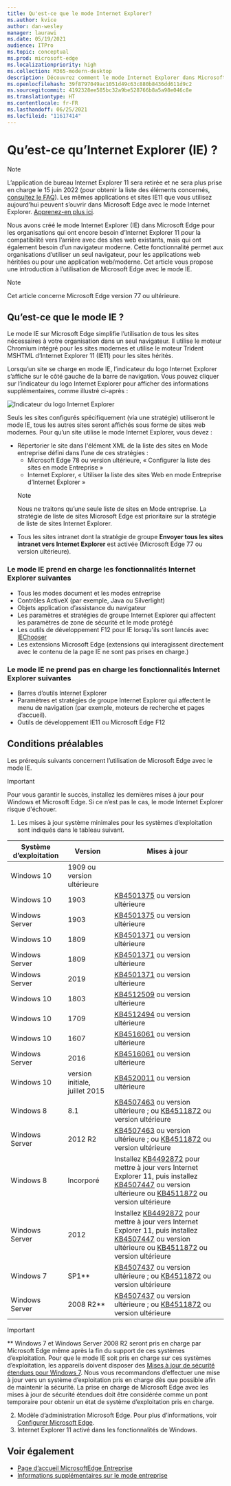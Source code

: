 ```yaml
---
title: Qu'est-ce que le mode Internet Explorer?
ms.author: kvice
author: dan-wesley
manager: laurawi
ms.date: 05/19/2021
audience: ITPro
ms.topic: conceptual
ms.prod: microsoft-edge
ms.localizationpriority: high
ms.collection: M365-modern-desktop
description: Découvrez comment le mode Internet Explorer dans Microsoft Edge permet d’accéder aux sites qui ont besoin d’Internet Explorer 11 et d’accéder aux sites modernes.
ms.openlocfilehash: 39f8797049ac1051d49c63c880b8436dd611d9c2
ms.sourcegitcommit: 4192328ee585bc32a9be528766b8a5a98e046c8e
ms.translationtype: HT
ms.contentlocale: fr-FR
ms.lasthandoff: 06/25/2021
ms.locfileid: "11617414"
---
```

# <a name="what-is-internet-explorer-ie-mode"></a>Qu’est-ce qu’Internet Explorer (IE) ?

>[!Note]
> L’application de bureau Internet Explorer 11 sera retirée et ne sera plus prise en charge le 15 juin 2022 (pour obtenir la liste des éléments concernés, [consultez le FAQ](https://techcommunity.microsoft.com/t5/windows-it-pro-blog/internet-explorer-11-desktop-app-retirement-faq/ba-p/2366549)). Les mêmes applications et sites IE11 que vous utilisez aujourd’hui peuvent s’ouvrir dans Microsoft Edge avec le mode Internet Explorer. [Apprenez-en plus ici](https://blogs.windows.com/windowsexperience/2021/05/19/the-future-of-internet-explorer-on-windows-10-is-in-microsoft-edge/).

Nous avons créé le mode Internet Explorer (IE) dans Microsoft Edge pour les organisations qui ont encore besoin d’Internet Explorer 11 pour la compatibilité vers l’arrière avec des sites web existants, mais qui ont également besoin d’un navigateur moderne. Cette fonctionnalité permet aux organisations d’utiliser un seul navigateur, pour les applications web héritées ou pour une application web/moderne. Cet article vous propose une introduction à l’utilisation de Microsoft Edge avec le mode IE.

> [!NOTE]
> Cet article concerne Microsoft Edge version 77 ou ultérieure.

## <a name="what-is-ie-mode"></a>Qu’est-ce que le mode IE ?

Le mode IE sur Microsoft Edge simplifie l’utilisation de tous les sites nécessaires à votre organisation dans un seul navigateur. Il utilise le moteur Chromium intégré pour les sites modernes et utilise le moteur Trident MSHTML d’Internet Explorer 11 (IE11) pour les sites hérités.

Lorsqu’un site se charge en mode IE, l’indicateur du logo Internet Explorer s’affiche sur le côté gauche de la barre de navigation. Vous pouvez cliquer sur l’indicateur du logo Internet Explorer pour afficher des informations supplémentaires, comme illustré ci-après :

  ![Indicateur du logo Internet Explorer](./media/ie-mode/ie-logo-indicator1.png)

Seuls les sites configurés spécifiquement (via une stratégie) utiliseront le mode IE, tous les autres sites seront affichés sous forme de sites web modernes. Pour qu’un site utilise le mode Internet Explorer, vous devez :

- Répertorier le site dans l'élément XML de la liste des sites en Mode entreprise défini dans l’une de ces stratégies :
  - Microsoft Edge 78 ou version ultérieure, « Configurer la liste des sites en mode Entreprise »
  - Internet Explorer, « Utiliser la liste des sites Web en mode Entreprise d’Internet Explorer »
  > [!NOTE]
  > Nous ne traitons qu’une seule liste de sites en Mode entreprise. La stratégie de liste de sites Microsoft Edge est prioritaire sur la stratégie de liste de sites Internet Explorer.
- Tous les sites intranet dont la stratégie de groupe **Envoyer tous les sites intranet vers Internet Explorer** est activée (Microsoft Edge 77 ou version ultérieure).

### <a name="ie-mode-supports-the-following-internet-explorer-functionality"></a>Le mode IE prend en charge les fonctionnalités Internet Explorer suivantes

- Tous les modes document et les modes entreprise
- Contrôles ActiveX (par exemple, Java ou Silverlight)
- Objets application d’assistance du navigateur 
- Les paramètres et stratégies de groupe Internet Explorer qui affectent les paramètres de zone de sécurité et le mode protégé
- Les outils de développement F12 pour IE lorsqu'ils sont lancés avec [IEChooser](/office/dev/add-ins/testing/debug-add-ins-using-f12-developer-tools-on-windows-10)
- Les extensions Microsoft Edge (extensions qui interagissent directement avec le contenu de la page IE ne sont pas prises en charge.)

### <a name="ie-mode-doesnt-support-the-following-internet-explorer-functionality"></a>Le mode IE ne prend pas en charge les fonctionnalités Internet Explorer suivantes

- Barres d’outils Internet Explorer
- Paramètres et stratégies de groupe Internet Explorer qui affectent le menu de navigation (par exemple, moteurs de recherche et pages d’accueil).
- Outils de développement IE11 ou Microsoft Edge F12

## <a name="prerequisites"></a>Conditions préalables

Les prérequis suivants concernent l’utilisation de Microsoft Edge avec le mode IE.

> [!IMPORTANT]
> Pour vous garantir le succès, installez les dernières mises à jour pour Windows et Microsoft Edge. Si ce n’est pas le cas, le mode Internet Explorer risque d'échouer.

1. Les mises à jour système minimales pour les systèmes d’exploitation sont indiqués dans le tableau suivant.

 | Système d’exploitation | Version       | Mises à jour |
 |------------------|---------------|---------|
 | Windows 10       | 1909 ou version ultérieure |         |
 | Windows 10       | 1903          | [KB4501375](https://support.microsoft.com/help/4501375/windows-10-update-kb4501375) ou version ultérieure |
 | Windows Server   | 1903          | [KB4501375](https://support.microsoft.com/help/4501375/windows-10-update-kb4501375) ou version ultérieure |
 | Windows 10       | 1809          | [KB4501371](https://support.microsoft.com/help/4501371/windows-10-update-kb4501371) ou version ultérieure |
 | Windows Server   | 1809          | [KB4501371](https://support.microsoft.com/help/4501371/windows-10-update-kb4501371) ou version ultérieure |
 | Windows Server   | 2019          | [KB4501371](https://support.microsoft.com/help/4501371/windows-10-update-kb4501371) ou version ultérieure |
 | Windows 10       | 1803          | [KB4512509](https://support.microsoft.com/help/4512509/windows-10-update-kb4512509) ou version ultérieure |
 | Windows 10       | 1709          | [KB4512494](https://support.microsoft.com/help/4512494/windows-10-update-kb4512494) ou version ultérieure |
 | Windows 10       | 1607          | [KB4516061](https://support.microsoft.com/help/4516061/windows-10-update-kb4516061) ou version ultérieure |
 | Windows Server   | 2016          | [KB4516061](https://support.microsoft.com/help/4516061/windows-10-update-kb4516061) ou version ultérieure |
 | Windows 10       | version initiale, juillet 2015 | [KB4520011](https://support.microsoft.com/help/4520011/windows-10-update-kb4520011) ou version ultérieure |
 | Windows 8       | 8.1              | [KB4507463](https://support.microsoft.com/help/4507463/july-16-2019-kb4507463-os-build-preview-of-monthly-rollup) ou version ultérieure ; ou [KB4511872](https://support.microsoft.com/help/4511872/cumulative-security-update-for-internet-explorer) ou version ultérieure |
 | Windows Server   | 2012 R2       | [KB4507463](https://support.microsoft.com/help/4507463/july-16-2019-kb4507463-os-build-preview-of-monthly-rollup) ou version ultérieure ; ou [KB4511872](https://support.microsoft.com/help/4511872/cumulative-security-update-for-internet-explorer) ou version ultérieure |
 | Windows 8  | Incorporé            | Installez [KB4492872](https://support.microsoft.com/help/4492872/update-for-internet-explorer-april-16-2019) pour mettre à jour vers Internet Explorer 11, puis installez [KB4507447](https://support.microsoft.com/help/4507447/windows-server-2012-update-kb4507447) ou version ultérieure ou [KB4511872](https://support.microsoft.com/help/4511872/cumulative-security-update-for-internet-explorer) ou version ultérieure |
 | Windows Server   | 2012           | Installez [KB4492872](https://support.microsoft.com/help/4492872/update-for-internet-explorer-april-16-2019) pour mettre à jour vers Internet Explorer 11, puis installez [KB4507447](https://support.microsoft.com/help/4507447/windows-server-2012-update-kb4507447) ou version ultérieure ou [KB4511872](https://support.microsoft.com/help/4511872/cumulative-security-update-for-internet-explorer) ou version ultérieure |
 | Windows 7        |  SP1**        | [KB4507437](https://support.microsoft.com/help/4507437/windows-7-update-kb4507437) ou version ultérieure ; ou [KB4511872](https://support.microsoft.com/help/4511872/cumulative-security-update-for-internet-explorer) ou version ultérieure |
 | Windows Server   |  2008 R2**    | [KB4507437](https://support.microsoft.com/help/4507437/windows-7-update-kb4507437) ou version ultérieure ; ou [KB4511872](https://support.microsoft.com/help/4511872/cumulative-security-update-for-internet-explorer) ou version ultérieure |
  > [!IMPORTANT]
  > ** Windows 7 et Windows Server 2008 R2 seront pris en charge par Microsoft Edge même après la fin du support de ces systèmes d’exploitation. Pour que le mode IE soit pris en charge sur ces systèmes d’exploitation, les appareils doivent disposer des [Mises à jour de sécurité étendues pour Windows 7](https://support.microsoft.com/help/4527878/faq-about-extended-security-updates-for-windows-7). Nous vous recommandons d’effectuer une mise à jour vers un système d’exploitation pris en charge dès que possible afin de maintenir la sécurité. La prise en charge de Microsoft Edge avec les mises à jour de sécurité étendues doit être considérée comme un pont temporaire pour obtenir un état de système d’exploitation pris en charge.

2. Modèle d’administration Microsoft Edge. Pour plus d’informations, voir [Configurer Microsoft Edge](./configure-microsoft-edge.md).
3. Internet Explorer 11 activé dans les fonctionnalités de Windows.

## <a name="see-also"></a>Voir également

- [Page d’accueil MicrosoftEdge Entreprise](https://aka.ms/EdgeEnterprise)
- [Informations supplémentaires sur le mode entreprise](/internet-explorer/ie11-deploy-guide/enterprise-mode-overview-for-ie11)